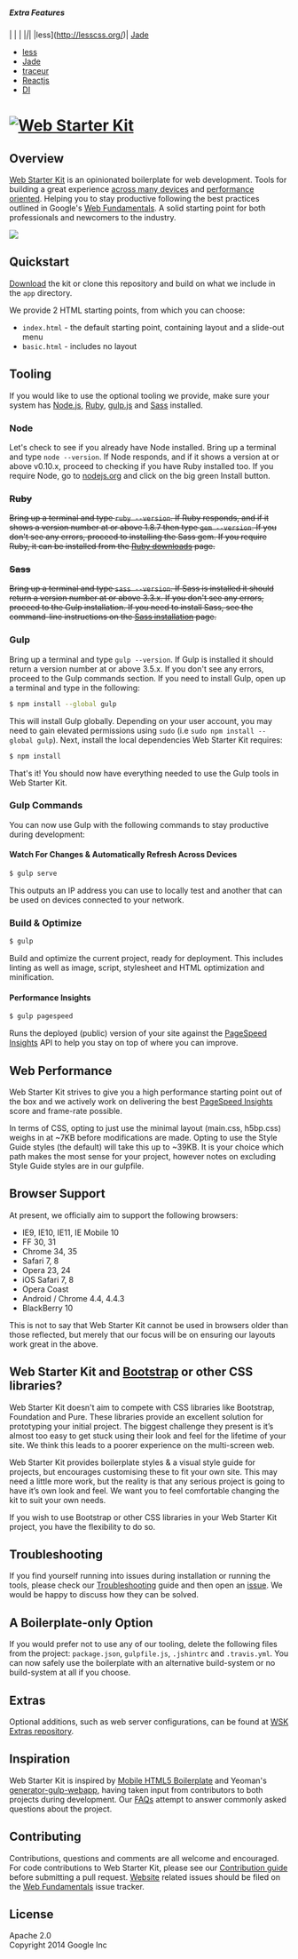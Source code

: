 ##### Extra Features
| | |
|_|_|
|less](http://lesscss.org/)| [Jade](http://jade-lang.com/)

- [less](http://lesscss.org/)
- [Jade](http://jade-lang.com/)
- [traceur](https://github.com/google/traceur-compiler)
- [Reactjs](http://facebook.github.io/react/index.html)
- [DI](https://github.com/angular/di.js)

# [![Web Starter Kit](https://cloud.githubusercontent.com/assets/170270/3343034/ceef6e92-f899-11e3-96b9-5d9d69d97a00.png)](https://github.com/google/web-starter-kit/releases/latest)

## Overview

[Web Starter Kit](http://developers.google.com/web/starter-kit) is an opinionated boilerplate for web development. Tools for building a great experience [across many devices](http://google.github.io/web-starter-kit/hello-world/) and [performance oriented](#web-performance). Helping you to stay productive following the best practices outlined in Google's [Web Fundamentals](http://developers.google.com/web/fundamentals). A solid starting point for both professionals and newcomers to the industry.

[![](https://cloud.githubusercontent.com/assets/170270/3343033/ceee251e-f899-11e3-9dd9-e313cf2522ec.png)](https://developers.google.com/web/starter-kit/ 'Features')

## Quickstart

[Download](https://github.com/google/web-starter-kit/releases/latest) the kit or clone this repository and build on what we include in the `app` directory.

We provide 2 HTML starting points, from which you can choose:

- `index.html` - the default starting point, containing layout and a slide-out menu
- `basic.html` - includes no layout

## Tooling

If you would like to use the optional tooling we provide, make sure your system has [Node.js](http://nodejs.org), [Ruby](https://www.ruby-lang.org/), [gulp.js](http://gulpjs.com) and [Sass](http://sass-lang.com/install) installed.

### Node

Let's check to see if you already have Node installed. Bring up a terminal and type `node --version`. If Node responds, and if it shows a version at or above v0.10.x, proceed to checking if you have Ruby installed too. If you require Node, go to [nodejs.org](http://nodejs.org/) and click on the big green Install button.

### ~~Ruby~~

~~Bring up a terminal and type `ruby --version`. If Ruby responds, and if it shows a version number at or above 1.8.7 then type `gem --version`. If you don't see any errors, proceed to installing the Sass gem. If you require Ruby, it can be installed from the [Ruby downloads](https://www.ruby-lang.org/en/downloads/) page.~~

### ~~Sass~~

~~Bring up a terminal and type `sass --version`. If Sass is installed it should return a version number at or above 3.3.x. If you don't see any errors, proceed to the Gulp installation. If you need to install Sass, see the command-line instructions on the [Sass installation](http://sass-lang.com/install) page.~~

### Gulp

Bring up a terminal and type `gulp --version`. If Gulp is installed it should return a version number at or above 3.5.x. If you don't see any errors, proceed to the Gulp commands section. If you need to install Gulp, open up a terminal and type in the following:

```sh
$ npm install --global gulp
```

This will install Gulp globally. Depending on your user account, you may need to gain elevated permissions using `sudo` (i.e `sudo npm install --global gulp`). Next, install the local dependencies Web Starter Kit requires:

```sh
$ npm install
```

That's it! You should now have everything needed to use the Gulp tools in Web Starter Kit.

### Gulp Commands

You can now use Gulp with the following commands to stay productive during development:

#### Watch For Changes & Automatically Refresh Across Devices

```sh
$ gulp serve
```

This outputs an IP address you can use to locally test and another that can be used on devices connected to your network.

### Build & Optimize

```sh
$ gulp
```

Build and optimize the current project, ready for deployment. This includes linting as well as image, script, stylesheet and HTML optimization and minification.

#### Performance Insights

```sh
$ gulp pagespeed
```

Runs the deployed (public) version of your site against the [PageSpeed Insights](https://developers.google.com/speed/pagespeed/insights/) API to help you stay on top of where you can improve.

## Web Performance

Web Starter Kit strives to give you a high performance starting point out of the box and we actively work on delivering the best [PageSpeed Insights](https://developers.google.com/speed/pagespeed/insights/) score and frame-rate possible.

In terms of CSS, opting to just use the minimal layout (main.css, h5bp.css) weighs in at ~7KB before modifications are made. Opting to use the Style Guide styles (the default) will take this up to ~39KB. It is your choice which path makes the most sense for your project, however notes on excluding Style Guide styles are in our gulpfile.

## Browser Support

At present, we officially aim to support the following browsers:

* IE9, IE10, IE11, IE Mobile 10
* FF 30, 31
* Chrome 34, 35
* Safari 7, 8
* Opera 23, 24
* iOS Safari 7, 8
* Opera Coast
* Android / Chrome 4.4, 4.4.3
* BlackBerry 10

This is not to say that Web Starter Kit cannot be used in browsers older than those reflected, but merely that our focus will be on ensuring our layouts work great in the above.

## Web Starter Kit and [Bootstrap](http://getbootstrap.com) or other CSS libraries?

Web Starter Kit doesn't aim to compete with CSS libraries like Bootstrap, Foundation and Pure. These libraries provide an excellent solution for prototyping your initial project. The biggest challenge they present is it’s almost too easy to get stuck using their look and feel for the lifetime of your site. We think this leads to a poorer experience on the multi-screen web.

Web Starter Kit provides boilerplate styles & a visual style guide for projects, but encourages customising these to fit your own site. This may need a little more work, but the reality is that any serious project is going to have it’s own look and feel. We want you to feel comfortable changing the kit to suit your own needs.

If you wish to use Bootstrap or other CSS libraries in your Web Starter Kit project, you have the flexibility to do so.

## Troubleshooting

If you find yourself running into issues during installation or running the tools, please check our [Troubleshooting](https://github.com/google/web-starter-kit/wiki/Troubleshooting) guide and then open an [issue](https://github.com/google/web-starter-kit/issues). We would be happy to discuss how they can be solved.

## A Boilerplate-only Option

If you would prefer not to use any of our tooling, delete the following files from the project: `package.json`, `gulpfile.js`, `.jshintrc` and `.travis.yml`. You can now safely use the boilerplate with an alternative build-system or no build-system at all if you choose.

## Extras

Optional additions, such as web server configurations, can be found at [WSK Extras
repository](https://github.com/google/web-starter-kit-extras).

## Inspiration

Web Starter Kit is inspired by [Mobile HTML5 Boilerplate](http://html5boilerplate.com/mobile/) and Yeoman's [generator-gulp-webapp](https://github.com/yeoman/generator-gulp-webapp), having taken input from contributors to both projects during development. Our [FAQs](https://github.com/google/web-starter-kit/wiki/FAQ) attempt to answer commonly asked questions about the project.

## Contributing

Contributions, questions and comments are all welcome and encouraged. For code contributions to Web Starter Kit, please see our [Contribution guide](CONTRIBUTING.md) before submitting a pull request. [Website](https://developers.google.com/web/starter-kit/) related issues should be filed on the [Web Fundamentals](https://github.com/google/WebFundamentals/issues/new) issue tracker.

## License

Apache 2.0  
Copyright 2014 Google Inc
